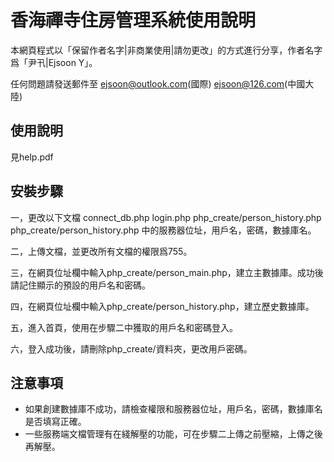 香海禪寺住房管理系統使用說明
=========
本網頁程式以「保留作者名字|非商業使用|請勿更改」的方式進行分享，作者名字爲「尹卂|Ejsoon Y」。

任何問題請發送郵件至
ejsoon@outlook.com(國際)
ejsoon@126.com(中國大陸)

使用說明
---
見help.pdf

安裝步驟
---
一，更改以下文檔
connect_db.php
login.php
php_create/person_history.php
php_create/person_history.php
中的服務器位址，用戶名，密碼，數據庫名。

二，上傳文檔，並更改所有文檔的權限爲755。

三，在網頁位址欄中輸入php_create/person_main.php，建立主數據庫。成功後請記住顯示的預設的用戶名和密碼。

四，在網頁位址欄中輸入php_create/person_history.php，建立歷史數據庫。

五，進入首頁，使用在步驟二中獲取的用戶名和密碼登入。

六，登入成功後，請刪除php_create/資料夾，更改用戶密碼。

注意事項
---
* 如果創建數據庫不成功，請檢查權限和服務器位址，用戶名，密碼，數據庫名是否填寫正確。
* 一些服務端文檔管理有在綫解壓的功能，可在步驟二上傳之前壓縮，上傳之後再解壓。
